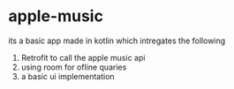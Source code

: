# apple-music


its a basic app made in kotlin which intregates the following

1. Retrofit to call the apple music api 
2. using room for ofline quaries
3. a basic ui implementation

